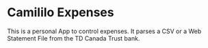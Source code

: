 # Camililo Expenses

This is a personal App to control expenses. It parses a CSV or a Web Statement File from the TD Canada Trust bank.
